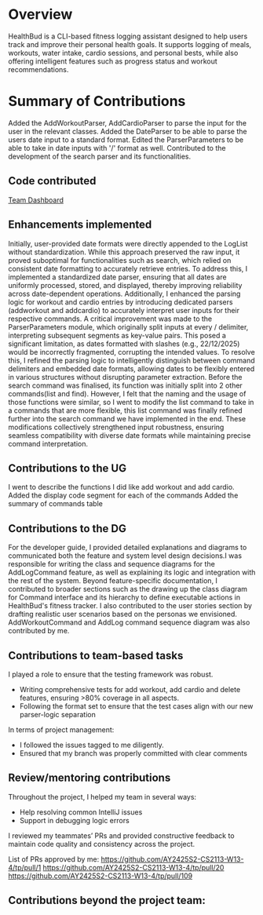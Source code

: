# Overview

HealthBud is a CLI-based fitness logging assistant designed to help users track and improve their personal health goals.
It supports logging of meals, workouts, water intake, cardio sessions, and personal bests, while also offering
intelligent features such as progress status and workout recommendations.

# Summary of Contributions
Added the AddWorkoutParser, AddCardioParser to parse the input for the user in the relevant classes.
Added the DateParser to be able to parse the users date input to a standard format.
Edited the ParserParameters to be able to take in date inputs with '/' format as well.
Contributed to the development of the search parser and its functionalities.

## Code contributed
[Team Dashboard](https://nus-cs2113-ay2425s2.github.io/tp-dashboard/#/widget/?search=&sort=groupTitle&sortWithin=title&timeframe=commit&mergegroup=&groupSelect=groupByRepos&breakdown=true&checkedFileTypes=docs~functional-code~test-code~other&since=2025-02-21&chartGroupIndex=40&chartIndex=4)

## Enhancements implemented
Initially, user-provided date formats were directly appended to the LogList without standardization. While this approach preserved the raw input, it proved suboptimal for functionalities such as search, which relied on consistent date formatting to accurately retrieve entries. To address this, I implemented a standardized date parser, ensuring that all dates are uniformly processed, stored, and displayed, thereby improving reliability across date-dependent operations.
Additionally, I enhanced the parsing logic for workout and cardio entries by introducing dedicated parsers (addworkout and addcardio) to accurately interpret user inputs for their respective commands.
A critical improvement was made to the ParserParameters module, which originally split inputs at every / delimiter, interpreting subsequent segments as key-value pairs. This posed a significant limitation, as dates formatted with slashes (e.g., 22/12/2025) would be incorrectly fragmented, corrupting the intended values. To resolve this, I refined the parsing logic to intelligently distinguish between command delimiters and embedded date formats, allowing dates to be flexibly entered in various structures without disrupting parameter extraction.
Before the search command was finalised, its function was initially split into 2 other commands(list and find). However, I felt that the 
naming and the usage of those functions were similar, so I went to modify the list command to take in a commands that are more flexible,
this list command was finally refined further into the search command we have implemented in the end. 
These modifications collectively strengthened input robustness, ensuring seamless compatibility with diverse date formats while maintaining precise command interpretation.

## Contributions to the UG
I went to describe the functions I did like add workout and add cardio.
Added the display code segment for each of the commands
Added the summary of commands table

## Contributions to the DG
For the developer guide, I provided detailed explanations and diagrams to communicated both the feature and system level
design decisions.I was responsible for writing the class and sequence diagrams for the AddLogCommand feature, as well as
explaining its logic and integration with the rest of the system. Beyond feature-specific documentation, I contributed to
broader sections such as the drawing up the class diagram for Command interface and its hierarchy to define executable actions in HealthBud's fitness tracker.
I also contributed to the user stories section by drafting realistic
user scenarios based on the personas we envisioned. AddWorkoutCommand and AddLog command sequence diagram was also contributed by me.

## Contributions to team-based tasks

I played a role to ensure that the testing framework was robust. 
- Writing comprehensive tests for add workout, add cardio and delete features, ensuring >80% coverage in all aspects.
- Following the format set to ensure that the test cases align with our new parser-logic separation

In terms of project management: 
- I followed the issues tagged to me diligently.
- Ensured that my branch was properly committed with clear comments 

## Review/mentoring contributions
Throughout the project, I helped my team in several ways:
- Help resolving common IntelliJ issues
- Support in debugging logic errors

I reviewed my teammates’ PRs and provided constructive feedback to maintain code quality and consistency across the project.

List of PRs approved by me:
https://github.com/AY2425S2-CS2113-W13-4/tp/pull/1
https://github.com/AY2425S2-CS2113-W13-4/tp/pull/20
https://github.com/AY2425S2-CS2113-W13-4/tp/pull/109

## Contributions beyond the project team:

